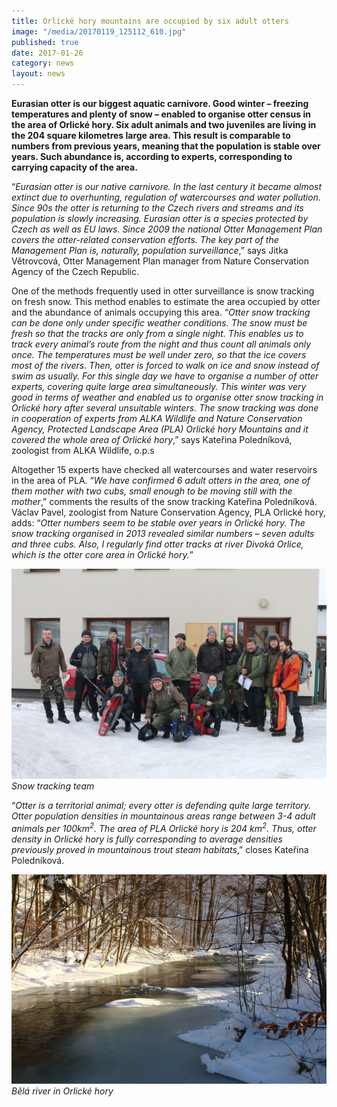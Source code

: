 ```yaml
---
title: Orlické hory mountains are occupied by six adult otters
image: "/media/20170119_125112_610.jpg"
published: true
date: 2017-01-26
category: news
layout: news
---
```

**Eurasian otter is our biggest aquatic carnivore. Good winter –
freezing temperatures and plenty of snow – enabled to organise otter
census in the area of Orlické hory. Six adult animals and two juveniles
are living in the 204 square kilometres large area. This result is
comparable to numbers from previous years, meaning that the population
is stable over years. Such abundance is, according to experts,
corresponding to carrying capacity of the area.**

“*Eurasian otter is our native carnivore. In the last century it became
almost extinct due to overhunting, regulation of watercourses and water
pollution. Since 90s the otter is returning to the Czech rivers and
streams and its population is slowly increasing. Eurasian otter is a
species protected by Czech as well as EU laws. Since 2009 the national
Otter Management Plan covers the otter-related conservation efforts. The
key part of the Management Plan is, naturally, population
surveillance*,” says Jitka Větrovcová, Otter Management Plan manager
from Nature Conservation Agency of the Czech Republic.

One of the methods frequently used in otter surveillance is snow
tracking on fresh snow. This method enables to estimate the area
occupied by otter and the abundance of animals occupying this area.
“*Otter snow tracking can be done only under specific weather
conditions. The snow must be fresh so that the tracks are only from a
single night. This enables us to track every animal’s route from the
night and thus count all animals only once. The temperatures must be
well under zero, so that the ice covers most of the rivers. Then, otter
is forced to walk on ice and snow instead of swim as usually. For this
single day we have to organise a number of otter experts, covering quite
large area simultaneously. This winter was very good in terms of weather
and enabled us to organise otter snow tracking in Orlické hory after
several unsuitable winters. The snow tracking was done in cooperation of
experts from ALKA Wildlife and Nature Conservation Agency, Protected
Landscape Area (PLA) Orlické hory Mountains and it covered the whole
area of Orlické hory*,” says Kateřina Poledníková, zoologist from
ALKA Wildlife, o.p.s

Altogether 15 experts have checked all watercourses and water reservoirs
in the area of PLA. “*We have confirmed 6 adult otters in the area, one
of them mother with two cubs, small enough to be moving still with the
mother*,” comments the results of the snow tracking Kateřina Poledníková.
Václav Pavel, zoologist from Nature Conservation Agency, PLA Orlické
hory, adds: “*Otter numbers seem to be stable over years in Orlické
hory. The snow tracking organised in 2013 revealed similar numbers –
seven adults and three cubs. Also, I regularly find otter tracks at
river Divoká Orlice, which is the otter core area in Orlické hory.*”

![](/media/IMG_7230_610.JPG)  
*Snow tracking team*

“*Otter is a territorial animal; every otter is defending quite large
territory. Otter population densities in mountainous areas range between
3-4 adult animals per 100km<sup>2</sup>. The area of PLA Orlické hory is
204 km<sup>2</sup>. Thus, otter density in Orlické hory is fully
corresponding to average densities previously proved in mountainous
trout steam habitats*,” closes Kateřina Poledníková.

*![](/media/B_l_04_610.jpg)*  
*Bělá river in Orlické hory*
